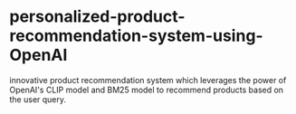 # personalized-product-recommendation-system-using-OpenAI
innovative product recommendation system which leverages the power of OpenAI's CLIP model and BM25 model to recommend products based on the user query.
